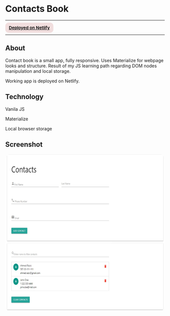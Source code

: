 # Contacts Book

---

<div>
<a href="https://stupendous-zuccutto-accbf2.netlify.app/" target="_blank" rel="noopener noreferrer"
    style="padding:0.5rem 0.7rem;
    color: black;
    background: #F1DEDE;
    border-radius:10px;
    font-size:0.85rem;
    font-weight:600;">Deployed on Netlify</a> <br/> 
<!-- <a href="#" target="_blank" rel="noopener noreferrer"
    style="padding:0.5rem 0.7rem;
    color: black;
    background: #FE938C;
    border-radius:10px;
    font-size:0.85rem;
    font-weight:600;">YouTube Presentation</a>  -->
</div>

---

## About

<p>Contact book is a small app, fully responsive. Uses Materialize for webpage looks and structure. Result of my JS learning path regarding DOM nodes manipulation and local storage. </p>

<p>Working app is deployed on Netlify.</p>

## Technology

<p>Vanila JS</p>
<p>Materialize</p>
<p>Local browser storage</p>


## Screenshot

<img src="/screenshot.jpg" height="500" style="border-radius:20px;margin-bottom:2rem;" />
